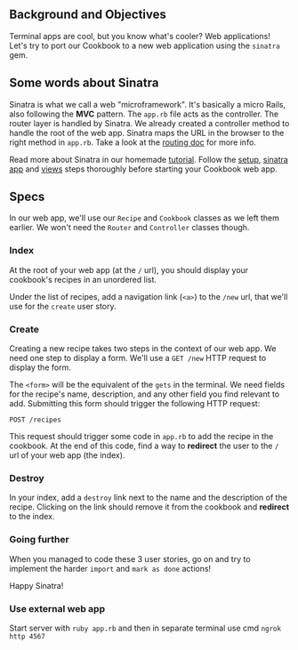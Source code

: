 ## Background and Objectives

Terminal apps are cool, but you know what's cooler? Web applications! Let's try to port our Cookbook to a new web application using the `sinatra` gem.

## Some words about Sinatra

Sinatra is what we call a web "microframework". It's basically a micro Rails, also following the **MVC** pattern.
The `app.rb` file acts as the controller. The router layer is handled by Sinatra.
We already created a controller method to handle the root of the web app. Sinatra maps the URL in the browser to the right method in `app.rb`. Take a look at the [routing doc](http://www.sinatrarb.com/intro.html#Routes) for more info.

Read more about Sinatra in our homemade [tutorial](https://github.com/lewagon/sinatra-101). Follow the [setup](https://github.com/lewagon/sinatra-101#setup), [sinatra app](https://github.com/lewagon/sinatra-101#sinatra-app) and [views](https://github.com/lewagon/sinatra-101#views) steps thoroughly before starting your Cookbook web app.

## Specs

In our web app, we'll use our `Recipe` and `Cookbook` classes as we left them earlier. We won't need the `Router` and `Controller` classes though.

### Index

At the root of your web app (at the `/` url), you should display your cookbook's recipes in an unordered list.

Under the list of recipes, add a navigation link (`<a>`) to the `/new` url, that we'll use for the `create` user story.

### Create

Creating a new recipe takes two steps in the context of our web app. We need one step to display a form. We'll use a `GET /new` HTTP request to display the form.

The `<form>` will be the equivalent of the `gets` in the terminal. We need fields for the recipe's name, description, and any other field you find relevant to add. Submitting this form should trigger the following HTTP request:

```
POST /recipes
```

This request should trigger some code in `app.rb` to add the recipe in the cookbook.
At the end of this code, find a way to **redirect** the user to the `/` url of your web app (the index).

### Destroy

In your index, add a `destroy` link next to the name and the description of the recipe.
Clicking on the link should remove it from the cookbook and **redirect** to the index.


### Going further

When you managed to code these 3 user stories, go on and try to implement the harder `import` and `mark as done` actions!

Happy Sinatra!

### Use external web app

Start server with `ruby app.rb` and then in separate terminal use cmd `ngrok http 4567`
